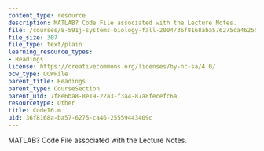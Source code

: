 ```yaml
---
content_type: resource
description: MATLAB? Code File associated with the Lecture Notes.
file: /courses/8-591j-systems-biology-fall-2004/36f8168aba576275ca4625559443409c_CodeI6.m
file_size: 307
file_type: text/plain
learning_resource_types:
- Readings
license: https://creativecommons.org/licenses/by-nc-sa/4.0/
ocw_type: OCWFile
parent_title: Readings
parent_type: CourseSection
parent_uid: 7f8e6ba8-8e19-22a3-f3a4-87a8fecefc6a
resourcetype: Other
title: CodeI6.m
uid: 36f8168a-ba57-6275-ca46-25559443409c
---
```

MATLAB? Code File associated with the Lecture Notes.